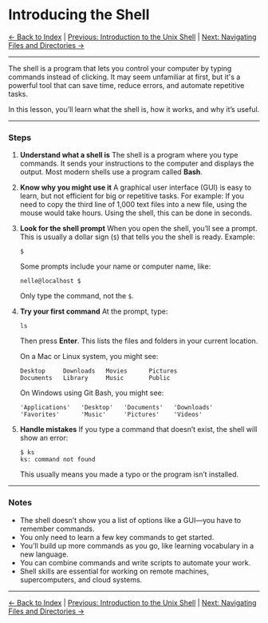 # Introducing the Shell

[← Back to Index](README.md) | [Previous: Introduction to the Unix Shell](unix-shell-basics-pwd-ls-lv1.md) | [Next: Navigating Files and Directories →](unix-shell-basics-pwd-ls-lv3.md)

---

The shell is a program that lets you control your computer by typing commands instead of clicking. It may seem unfamiliar at first, but it's a powerful tool that can save time, reduce errors, and automate repetitive tasks.

In this lesson, you’ll learn what the shell is, how it works, and why it’s useful.

---

### Steps

1. **Understand what a shell is**
   The shell is a program where you type commands. It sends your instructions to the computer and displays the output. Most modern shells use a program called **Bash**.

2. **Know why you might use it**
   A graphical user interface (GUI) is easy to learn, but not efficient for big or repetitive tasks. For example:
   If you need to copy the third line of 1,000 text files into a new file, using the mouse would take hours. Using the shell, this can be done in seconds.

3. **Look for the shell prompt**
   When you open the shell, you’ll see a prompt. This is usually a dollar sign (`$`) that tells you the shell is ready.
   Example:

   ```
   $
   ```

   Some prompts include your name or computer name, like:

   ```
   nelle@localhost $
   ```

   Only type the command, not the `$`.

4. **Try your first command**
   At the prompt, type:

   ```
   ls
   ```

   Then press **Enter**.
   This lists the files and folders in your current location.

   On a Mac or Linux system, you might see:

   ```
   Desktop     Downloads   Movies      Pictures
   Documents   Library     Music       Public
   ```

   On Windows using Git Bash, you might see:

   ```
   'Applications'   'Desktop'   'Documents'   'Downloads'
   'Favorites'      'Music'     'Pictures'    'Videos'
   ```

5. **Handle mistakes**
   If you type a command that doesn’t exist, the shell will show an error:

   ```
   $ ks
   ks: command not found
   ```

   This usually means you made a typo or the program isn’t installed.

---

### Notes

* The shell doesn’t show you a list of options like a GUI—you have to remember commands.
* You only need to learn a few key commands to get started.
* You’ll build up more commands as you go, like learning vocabulary in a new language.
* You can combine commands and write scripts to automate your work.
* Shell skills are essential for working on remote machines, supercomputers, and cloud systems.

---

[← Back to Index](README.md) | [Previous: Introduction to the Unix Shell](unix-shell-basics-pwd-ls-lv1.md) | [Next: Navigating Files and Directories →](unix-shell-basics-pwd-ls-lv3.md)
